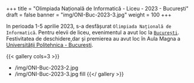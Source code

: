 +++
title = "Olimpiada Națională de Informatică - Liceu - 2023 - București"
draft = false
banner = "img/ONI-Buc-2023-3.jpg"
weight = 100
+++

In perioada 1-5 aprilie 2023, s-a desfășurat `Olimpiada Națională de Informatică`.
Pentru elevii de liceu, evenimentul a avut loc la [`București`](https://oni2023.ro/).
Festivitatea de deschidere,dar și premierea au avut loc în Aula Magna a [Universității Politehnica - București](https://upb.ro/).

{{< gallery cols=3 >}}
- /img/ONI-Buc-2023-2.jpg
- /img/ONI-Buc-2023-3.jpg
  fill
{{</ gallery >}}
